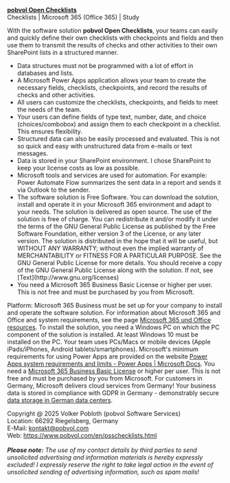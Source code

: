 <strong>[pobvol Open Checklists](https://www.pobvol.com/en/psschecklists.html)</strong><br>
Checklists | Microsoft 365 (Office 365) | Study

With the software solution <b>pobvol Open Checklists</b>, your teams can easily and quickly define their own checklists with checkpoints and fields and then use them to transmit the results of checks and other activities to their own SharePoint lists in a structured manner.

<ul>
  <li>Data structures must not be programmed with a lot of effort in databases and lists.</li>
  <li>A Microsoft Power Apps application allows your team to create the necessary fields, checklists, checkpoints, and record the results of checks and other activities.</li>
  <li>All users can customize the checklists, checkpoints, and fields to meet the needs of the team.</li>
  <li>Your users can define fields of type text, number, date, and choice (choices/combobox) and assign them to each checkpoint in a checklist. This ensures flexibility.</li>
  <li>Structured data can also be easily processed and evaluated. This is not so quick and easy with unstructured data from e-mails or text messages.</li>
  <li>Data is stored in your SharePoint environment. I chose SharePoint to keep your license costs as low as possible.</li>
  <li>Microsoft tools and services are used for automation. For example: Power Automate Flow summarizes the sent data in a report and sends it via Outlook to the sender.</li>
  <li>The software solution is Free Software. You can download the solution, install and operate it in your Microsoft 365 environment and adapt to your needs. The solution is delivered as open source. The use of the solution is free of charge. You can redistribute it and/or modify it under the terms of the GNU General Public License as published by the Free Software Foundation, either version 3 of the License, or any later version. The solution is distributed in the hope that it will be useful, but WITHOUT ANY WARRANTY; without even the implied warranty of MERCHANTABILITY or FITNESS FOR A PARTICULAR PURPOSE. See the GNU General Public License for more details. You should receive a copy of the GNU General Public License along with the solution. If not, see [Text](http://www.gnu.org/licenses) </li>
  <li>You need a Microsoft 365 Business Basic License or higher per user. This is not free and must be purchased by you from Microsoft.</li>
</ul>

Platform: Microsoft 365 Business must be set up for your company to install and operate the software solution. For information about Microsoft 365 and Office and system requirements, see the page [Microsoft 365 und Office resources](https://support.microsoft.com/en-us/topic/microsoft-365-and-office-resources-8dabd144-d436-4aae-8c0d-37edca95f7f5#coreui-heading-ve4oosr). To install the solution, you need a Windows PC on which the PC component of the solution is installed. At least Windows 10 must be installed on the PC. Your team uses PCs/Macs or mobile devices (Apple iPads/iPhones, Android tablets/smartphones). Microsoft's minimum requirements for using Power Apps are provided on the website [Power Apps system requirements and limits - Power Apps | Microsoft Docs](https://docs.microsoft.com/en-us/power-apps/limits-and-config). You need a [Microsoft 365 Business Basic License](https://www.microsoft.com/en-us/microsoft-365/business/microsoft-365-business-basic?market=en) or higher per user. This is not free and must be purchased by you from Microsoft. For customers in Germany, Microsoft delivers cloud services from Germany! Your business data is stored in compliance with GDPR in Germany - demonstrably secure [data storage in German data centers](https://www.microsoft.com/de-de/microsoft-365/business/data-security-privacy-germany).


Copyright @ 2025 Volker Pobloth (pobvol Software Services)<br>
Location: 66292 Riegelsberg, Germany<br>
E-Mail: kontakt@pobvol.com<br>
Web: https://www.pobvol.com/en/psschecklists.html<br>
<br>
<strong><em>Please note:</em></strong>&nbsp;<em>The use of my contact details by third parties to send unsolicited advertising and information materials is hereby expressly excluded! I expressly reserve the right to take legal action in the event of unsolicited sending of advertising information, such as spam mails!</em>
